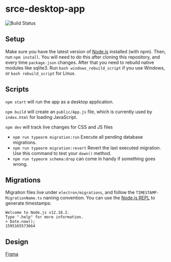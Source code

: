 # srce-desktop-app

![Build Status](https://nsoss.semaphoreci.com/badges/srce-desktop-app.svg)

## Setup

Make sure you have the latest version of [Node.js](https://nodejs.org/en/)
installed (with npm). Then, run `npm install`. You will need to do this after
cloning this repository, and every time `package.json` changes. After that you
need to rebuild native modules like sqlite3. Run `bash windows_rebuild_script`
if you use Windows, or `bash rebuild_script` for Linux.

## Scripts

`npm start` will run the app as a desktop application.

`npm build` will create an `public/App.js` file, which is currently used by
`index.html` for loading JavaScript.

`npm dev` will track live changes for CSS and JS files

* `npm run typeorm migration:run` Execute all pending database migrations.
* `npm run typeorm migration:revert` Revert the last executed migration. Use
  this command to test your `down()` method.
* `npm run typeorm schema:drop` can come in handy if something goes wrong.

## Migrations

Migration files live under `electron/migrations`, and follow the
`TIMESTAMP-MigrationName.ts` naming convention. You can use the [Node.js REPL]
to generate timestamps:

```
Welcome to Node.js v12.18.2.
Type ".help" for more information.
> Date.now();
1595165573664
```

## Design

[Figma](https://www.figma.com/file/3GkovVdGabhJmCOXC4X5Pi/srce-desktop-app?node-id=1%3A14)

[Node.js REPL]:https://nodejs.dev/learn/how-to-use-the-nodejs-repl
